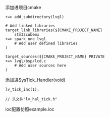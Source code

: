 添加进项目cmake 

```
+=> add_subdirectory(lvgl)
```

```
# Add linked libraries
target_link_libraries(${CMAKE_PROJECT_NAME}
    stm32cubemx
+=> spark_one_lvgl
    # Add user defined libraries
)
```

```
target_sources(${CMAKE_PROJECT_NAME} PRIVATE
+=> lvgl/bsp/lcd.c
    # Add user sources here
)
```
添加进SysTick_Handler(void)
```
lv_tick_inc(1);

// 头文件"lv_hal_tick.h"
```

ioc配置仿照example.ioc